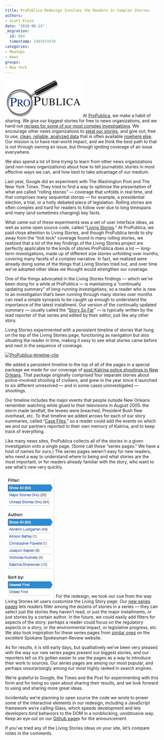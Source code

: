 ```yaml
---
title: ProPublica Redesign Involves the Readers in Complex Stories
authors:
- Scott Klein
date: "2010-08-23"
_migration:
  id: 664
  timestamp: 1483471678
categories:
- Meetups
- News
groups:
- New York
---
```


[![ProPublica logo][1]][2] At [ProPublica][3], we make a habit of sharing. We give our biggest stories for free to news organizations, and we hand out [recipes for some of our most complex investigations][4]. We encourage other news organizations to [steal our stories][5], and give out, free to use, [clean, reliable, analyzed data][6] that is often available [nowhere else][7]. Our mission is to have real-world impact, and we think the best path to that is not through owning an issue, but through igniting coverage of an issue everywhere. 

We also spend a lot of time trying to learn from other news organizations (and non-news organizations) about how to tell journalistic stories in most effective ways we can, and how best to take advantage of our medium.

Last year, Google did an experiment with The Washington Post and The New York Times. They tried to find a way to optimize the presentation of what are called “rolling stories” &mdash; coverage that unfolds in real time, and that comprises many sequential stories &mdash; for example, a presidential election, a trial, or a hotly debated piece of legislation. Rolling stories are often complex and hard for readers to follow over due to long timespans and many (and sometimes changing) key facts.

What came out of these experiments was a set of user interface ideas, as well as some open source code, called “[Living Stories][8].” At ProPublica, we paid close attention to Living Stories, and though ProPublica tends to shy away from the “tick tock” coverage found in many rolling stories, we realized that a lot of the key findings of the Living Stories project are perfectly applicable to the kinds of stories ProPublica does a lot &mdash; long-term investigations, made up of different size stories unfolding over months, covering many facets of a complex narrative. In fact, we realized were already doing some of the things that Living Stories tried out, and over time we’ve adopted other ideas we thought would strengthen our coverage.

One of the things advocated in the Living Stories findings &mdash; which we’ve been doing for a while at ProPublica &mdash; is maintaining a “continually updating summary” of long-running investigations, so a reader who is new to an investigation that’s been running through many stories over months can read a simple synopsis to be caught up enough to understand the importance of the latest installment. Our version of the continually updated summary &mdash; usually called the “[Story So Far][9]” &mdash; is typically written by the lead reporter of that series and edited by their editor, just like any other story. 

Living Stories experimented with a persistent timeline of stories that hung on the top of the Living Stories page, functioning as navigation but also situating the reader in time, making it easy to see what stories came before and next in the sequence of coverage.

[![][10]][11]

We added a persistent timeline to the top of all of the pages in a special package we made for our coverage of [post-Katrina police shootings in New Orleans][12]. That package originally comprised four separate stories about police-involved shooting of civilians, and grew in the year since it launched to six different unresolved &mdash; and in some cases uninvestigated &mdash; shootings. 

Our timeline includes the major events that people outside New Orleans remember watching while glued to their televisions in August 2005: the storm made landfall, the levees were breached, President Bush flew overhead, etc. To that timeline we added arrows for each of our story summaries, called “[Case Files][13],” so a reader could add the events on which we and our partners reported to their own memory of Katrina, and to keep track of everything.

Like many news sites, ProPublica collects all of the stories in a given investigation onto a single page. (Some call these “series pages.” We have a host of names for ours.) The series pages weren&#8217;t easy for new readers, who need a way to understand where to being and what stories are the most important, or for readers already familiar with the story, who want to see what’s new very quickly.

[![ProPublica series page filters][14]][15]For the redesign, we took our cue from the way Living Stories let users customize the Living Story page. Our [new series pages][15] lets readers filter among the dozens of stories in a series &mdash; they can select just the stories they haven’t read, or just the major installments, or just stories by a certain author. In the future, we could easily add filters for aspects of the story: perhaps a reader could focus on the regulatory aspects or a story, or the environmental impact, or legislative progress, etc. We also took inspiration for these series pages from [similar ones][16] on the excellent Spokane Spokesman-Review website.

As for results, it is still early days, but qualitatively we’ve been very pleased with the way our new series pages present our biggest stories, and our reporters tell us it’s gotten easier to use the pages as a way to introduce their work to sources. Our series pages are among our most popular, and perhaps unsurprisingly among our most highly ranked in search engines.

We’re grateful to Google, the Times and the Post for experimenting with this form and for being so open about sharing their results, and we look forward to using and sharing more great ideas.

Incidentally we’re planning to open source the code we wrote to power some of the interactive elements in our redesign, including a JavaScript framework we’re calling Glass, which speeds development and lets developers bind behaviors to the DOM in a nonblocking, unobtrusive way. Keep an eye out on our [Github page][17]s for the announcement.

If you’ve tried any of the Living Stories ideas on your site, let’s compare notes in the comments.

 [1]: /content-images/blog/2010/08/ProPublica-logo.jpg "ProPublica-logo"
 [2]: /content-images/blog/2010/08/ProPublica-logo.jpg
 [3]: http://propublica.org
 [4]: http://www.propublica.org/article/reporting-recipe-how-you-can-investigate-your-states-oversight-of-its-nurse
 [5]: http://www.propublica.org/about/steal-our-stories
 [6]: http://projects.propublica.org/recovery
 [7]: http://bailout.propublica.org/loan_mods/list
 [8]: http://livingstories.googlelabs.com/
 [9]: http://www.propublica.org/article/gas-drilling-the-story-so-far
 [10]: /content-images/blog/2010/08/ProPublica-timeline-clip1.jpg "ProPublica-timeline-clip"
 [11]: http://propublica.org/nola
 [12]: http://www.propublica.org/nola/
 [13]: http://www.propublica.org/nola/case/topic/case-one
 [14]: /content-images/blog/2010/08/ProPublica-series-page-filter.jpg "ProPublica-series-page-filter"
 [15]: http://www.propublica.org/series/buried-secrets-gas-drillings-environmental-threat
 [16]: http://www.spokesman.com/topics/morning-star-boys-ranch/
 [17]: http://github.com/propublica